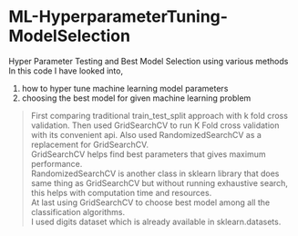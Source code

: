 # ML-HyperparameterTuning-ModelSelection
Hyper Parameter Testing and Best Model Selection using various methods
In this code I have looked into,
1) how to hyper tune machine learning model parameters 
2) choosing the best model for given machine learning problem <br>
> First comparing traditional train_test_split approach with k fold cross validation. Then used GridSearchCV to run K Fold cross validation with its convenient api. Also used RandomizedSearchCV as a replacement for GridSearchCV. <br>
GridSearchCV helps find best parameters that gives maximum performance. <br>
RandomizedSearchCV is another class in sklearn library that does same thing as GridSearchCV but without running exhaustive search, this helps with computation time and resources. <br>
At last using GridSearchCV to choose best model among all the classification algorithms. <br>
I used digits dataset which is already available in sklearn.datasets. <br>
